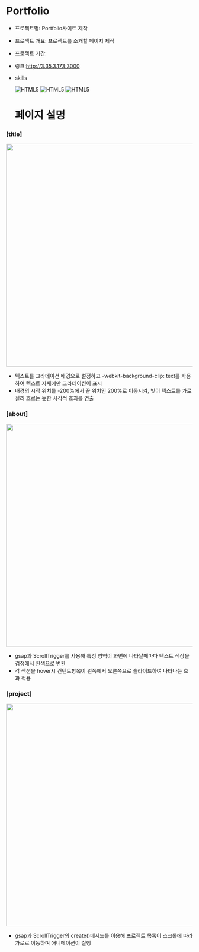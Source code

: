 # Portfolio
+ 프로젝트명: Portfolio사이트 제작

+ 프로젝트 개요: 프로젝트를 소개할 페이지 제작

+ 프로젝트 기간: 
  
+ 링크:http://3.35.3.173:3000


+ skills


  ![HTML5](https://img.shields.io/badge/React-20232A?style=for-the-badge&logo=react&logoColor=61DAFB)
  ![HTML5](	https://img.shields.io/badge/styled--components-DB7093?style=for-the-badge&logo=styled-components&logoColor=white)
  ![HTML5](https://img.shields.io/badge/Amazon_AWS-232F3E?style=for-the-badge&logo=amazon-aws&logoColor=white)


  # 페이지 설명

### [title]
<img src="https://github.com/user-attachments/assets/6082a58a-fc35-4e15-a276-1e4901987348" width="600">


+ 텍스트를 그라데이션 배경으로 설정하고 -webkit-background-clip: text를 사용하여 텍스트 자체에만 그라데이션이 표시
+ 배경의 시작 위치를 -200%에서 끝 위치인 200%로 이동시켜, 빛이 텍스트를 가로질러 흐르는 듯한 시각적 효과를 연출

### [about]
<img src="https://github.com/user-attachments/assets/e26a5d12-b619-41f8-ae22-44f7ff316366" width="600">


+ gsap과 ScrollTrigger를 사용해 특정 영역이 화면에 나타날때마다 텍스트 색상을 검정에서 흰색으로 변환
+ 각 섹션을 hover시 컨텐트항목이 왼쪽에서 오른쪽으로 슬라이드하여 나타나는 효과 적용


### [project]
<img src="https://github.com/user-attachments/assets/c7ca5ae2-413f-4fd5-ab24-e9692dc67fea" width="600">


+ gsap과 ScrollTrigger의 create()메서드를 이용해 프로젝트 목록이 스크롤에 따라 가로로 이동하며 애니메이션이 실행



